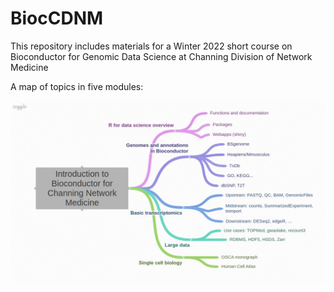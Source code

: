 # BiocCDNM

This repository includes
materials for a Winter 2022 short course on 
Bioconductor for Genomic Data Science at Channing Division of Network Medicine

A map of topics in five modules:

![](https://github.com/vjcitn/BiocCDNM/raw/main/BiocCDNMMap.jpg)

